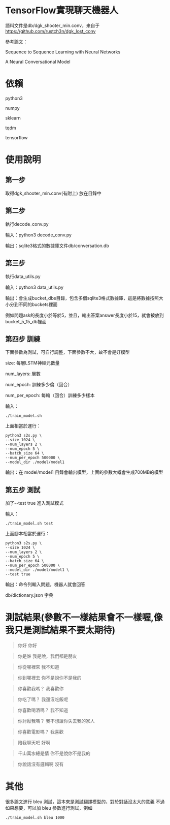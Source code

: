 # TensorFlow實現聊天機器人

語料文件是db/dgk_shooter_min.conv，来自于 https://github.com/rustch3n/dgk_lost_conv

參考論文：

Sequence to Sequence Learning with Neural Networks

A Neural Conversational Model

# 依賴

python3  

numpy  

sklearn  

tqdm  

tensorflow  

 
# 使用說明

## 第一步

取得dgk_shooter_min.conv(有附上)
放在目錄中

## 第二步

執行decode_conv.py

輸入：python3 decode_conv.py

輸出：sqlite3格式的數據庫文件db/conversation.db

## 第三步

執行data_utils.py

輸入：python3 data_utils.py

輸出：會生成bucket_dbs目錄，包含多個sqlite3格式數據庫，這是將數據按照大小分到不同的buckets裡面

例如問題ask的長度小於等於5，並且，輸出答案answer長度小於15，就會被放到bucket_5_15_db裡面

## 第四步 訓練

下面參數為測試，可自行調整，下面參數不大，故不會是好模型

size: 每層LSTM神經元數量

num_layers: 層數

num_epoch: 訓練多少倫（回合）

num_per_epoch: 每輪（回合）訓練多少樣本


輸入：

```
./train_model.sh
```

上面相當於運行：

```
python3 s2s.py \
--size 1024 \
--num_layers 2 \
--num_epoch 5 \
--batch_size 64 \
--num_per_epoch 500000 \
--model_dir ./model/model1
```

輸出：在 model/model1 目錄會輸出模型，上面的參數大概會生成700MB的模型

## 第五步 測試 

加了--test true 進入測試模式

輸入：

```
./train_model.sh test
```

上面腳本相當於運行：

```
python3 s2s.py \
--size 1024 \
--num_layers 2 \
--num_epoch 5 \
--batch_size 64 \
--num_per_epoch 500000 \
--model_dir ./model/model1 \
--test true
```

輸出：命令列輸入問題，機器人就會回答

db/dictionary.json 字典

# 測試結果(參數不一樣結果會不一樣喔,像我只是測試結果不要太期待)

> 你好
你好

> 你是誰
我是說，我們都是朋友

> 你從哪裡來
我不知道

> 你到哪裡去
你不是說你不是我的

> 你喜歡我嗎？
我喜歡你

> 你吃了嗎？
我還沒吃飯呢

> 你喜歡喝酒嗎？
我不知道

> 你討厭我嗎？
我不想讓你失去我的家人

> 你喜歡電影嗎？
我喜歡

> 陪我聊天吧
好啊

> 千山萬水總是情
你不是說你不是我的

> 你說話沒有邏輯啊
沒有


# 其他

很多論文進行 bleu 測試，這本來是測試翻譯模型的，對於對話沒太大的意義
不過如果想要，可以加 bleu 參數進行測試，例如

```
./train_model.sh bleu 1000
```
